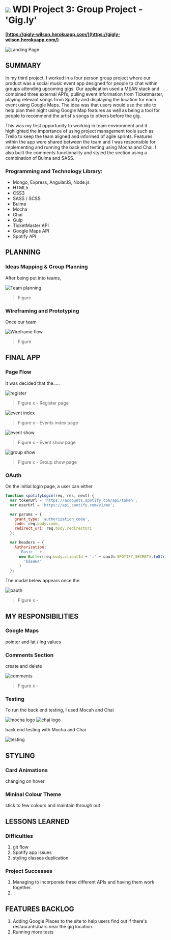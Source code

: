 # ![](https://ga-dash.s3.amazonaws.com/production/assets/logo-9f88ae6c9c3871690e33280fcf557f33.png) WDI Project 3: Group Project - 'Gig.ly'

**[https://gigly-wilson.herokuapp.com/](https://gigly-wilson.herokuapp.com/)**

![Landing Page](./src/images/readme/screenshot_landingpage.png)

## SUMMARY

In my third project, I worked in a four person group project where our product was a social music event app designed for people to chat within groups attending upcoming gigs. Our application used a MEAN stack and combined three external API’s, pulling event information from Ticketmaster, playing relevant songs from Spotify and displaying the location for each event using Google Maps. The idea was that users would use the site to help plan their night using Google Map features as well as being a tool for people to recommend the artist's songs to others before the gig.

This was my first opportunity to working in team environment and it highlighted the importance of using project management tools such as Trello to keep the team aligned and informed of agile sprints. Features within the app were shared between the team and I was responsible for implementing and running the back end testing using Mocha and Chai. I also built the comments functionality and styled the section using a combination of Bulma and SASS.

### Programming and Technology Library:

* Mongo, Express, AngularJS, Node.js
* HTML5
* CSS3
* SASS / SCSS
* Bulma
* Mocha
* Chai
* Gulp
* TicketMaster API
* Google Maps API
* Spotify API

## PLANNING
### Ideas Mapping & Group Planning
After being put into teams, 

![Team planning](./src/images/readme/combined_team_planning.png)
> Figure 



### Wireframing and Prototyping
Once our team 

![Wireframe flow](./src/images/readme/combined_wireframes.png)
> Figure 



## FINAL APP
### Page Flow
It was decided that the.....




![register](./src/images/readme/screenshot_register.png)
> Figure x - Register page

![event index](./src/images/readme/screenshot_eventIndex.png)
> Figure x - Events index page

![event show](./src/images/readme/screenshot_eventShow.png)
> Figure x - Event show page

![group show](./src/images/readme/screenshot_groupShow.png)
> Figure x - Group show page




### OAuth
On the initial login page, a user can either 


```js
function spotifyLogin(req, res, next) {
  var tokenUrl = 'https://accounts.spotify.com/api/token';
  var userUrl = 'https://api.spotify.com/v1/me';

  var params = {
    grant_type: 'authorization_code',
    code: req.body.code,
    redirect_uri: req.body.redirectUri
  };

  var headers = {
    Authorization:
      'Basic ' +
      new Buffer(req.body.clientId + ':' + oauth.SPOTIFY_SECRET).toString(
        'base64'
      )
  };
```

The modal belew appears once the 

![oauth](./src/images/readme/screenshot_spotifyOauth.png)
> Figure x - 






## MY RESPONSIBILITIES
### Google Maps
pointer and lat / lng values

### Comments Section
create and delete

![comments](./src/images/readme/Comments.png)
> Figure x - 



### Testing
To run the back end testing, I used Mocah and Chai

![mocha logo](https://camo.githubusercontent.com/af4bf83ab2ca125346740f9961345a24ec43b3a9/68747470733a2f2f636c6475702e636f6d2f78465646784f696f41552e737667) ![chai logo](https://seeklogo.com/images/C/chai-logo-F349805F7D-seeklogo.com.png)

back end testing with Mocha and Chai

![testing](./src/images/readme/screenshot_test.png)


## STYLING
### Card Animations
changing on hover
### Mininal Colour Theme
stick to few colours and maintain through out


## LESSONS LEARNED

### Difficulties
1. git flow
2. Spotify app issues
3. styling classes duplication

### Project Successes
1. Managing to incorporate three different APIs and having them work together.
2. 

## FEATURES BACKLOG
1. Adding Google Places to the site to help users find out if there's restaurants/bars near the gig location.
2. Running more tests
